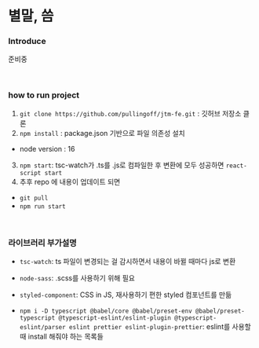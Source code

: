 # 별말, 씀

### Introduce
준비중

<br>

###  how to run project

1. `git clone https://github.com/pullingoff/jtm-fe.git` : 깃허브 저장소 클론
2. `npm install` : package.json 기반으로 파일 의존성 설치
  - node version : 16
3. `npm start`: tsc-watch가 .ts를 .js로 컴파일한 후 변환에 모두 성공하면 `react-script start`
4. 추후 repo 에 내용이 업데이트 되면
  - `git pull`
  - `npm run start`

<br>

### 라이브러리 부가설명

- `tsc-watch`: ts 파일이 변경되는 걸 감시하면서 내용이 바뀔 때마다 js로 변환
- `node-sass`: .scss를 사용하기 위해 필요
- `styled-component`: CSS in JS, 재사용하기 편한 styled 컴포넌트를 만듦

- `npm i -D typescript @babel/core @babel/preset-env @babel/preset-typescript @typescript-eslint/eslint-plugin @typescript-eslint/parser eslint prettier eslint-plugin-prettier`: eslint를 사용할 때 install 해줘야 하는 목록들 
